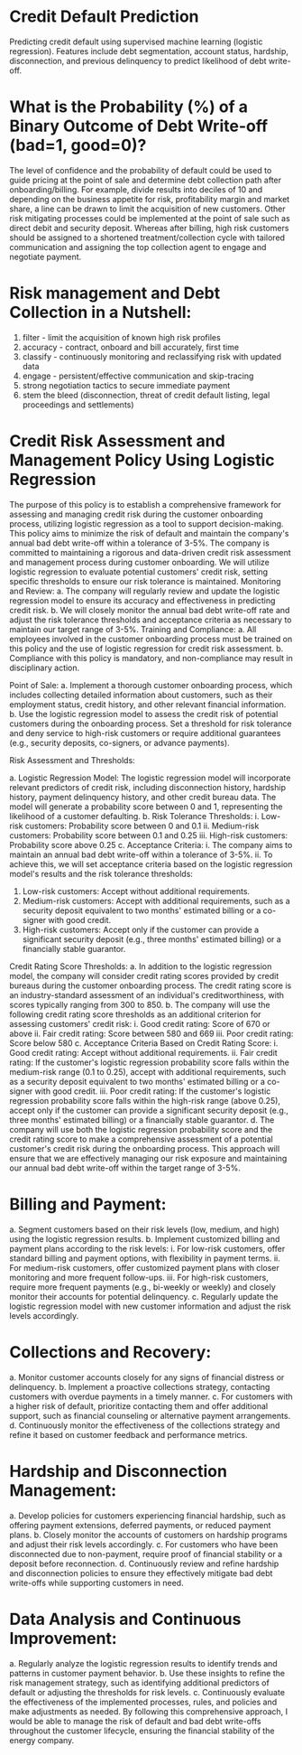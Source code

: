 # Credit Default Prediction
Predicting credit default using supervised machine learning (logistic regression). Features include debt segmentation, account status, hardship, disconnection, and previous delinquency to predict likelihood of debt write-off.

# What is the Probability (%) of a Binary Outcome of Debt Write-off (bad=1, good=0)?

The level of confidence and the probability of default could be used to guide pricing at the point of sale and determine debt collection path after onboarding/billing. For example, divide results into deciles of 10 and depending on the business appetite for risk, profitability margin and market share, a line can be drawn to limit the acquisition of new customers. Other risk mitigating processes could be implemented at the point of sale such as direct debit and security deposit. Whereas after billing, high risk customers should be assigned to a shortened treatment/collection cycle with tailored communication and assigning the top collection agent to engage and negotiate payment.  

# Risk management and Debt Collection in a Nutshell: 

1) filter - limit the acquisition of known high risk profiles
2) accuracy - contract, onboard and bill accurately, first time 
3) classify - continuously monitoring and reclassifying risk with updated data 
4) engage - persistent/effective communication and skip-tracing 
5) strong negotiation tactics to secure immediate payment
6) stem the bleed (disconnection, threat of credit default listing, legal proceedings and settlements)

# Credit Risk Assessment and Management Policy Using Logistic Regression

The purpose of this policy is to establish a comprehensive framework for assessing and managing credit risk during the customer onboarding process, utilizing logistic regression as a tool to support decision-making. This policy aims to minimize the risk of default and maintain the company's annual bad debt write-off within a tolerance of 3-5%. The company is committed to maintaining a rigorous and data-driven credit risk assessment and management process during customer onboarding. We will utilize logistic regression to evaluate potential customers' credit risk, setting specific thresholds to ensure our risk tolerance is maintained. Monitoring and Review:
a. The company will regularly review and update the logistic regression model to ensure its accuracy and effectiveness in predicting credit risk.
b. We will closely monitor the annual bad debt write-off rate and adjust the risk tolerance thresholds and acceptance criteria as necessary to maintain our target range of 3-5%.
Training and Compliance:
a. All employees involved in the customer onboarding process must be trained on this policy and the use of logistic regression for credit risk assessment.
b. Compliance with this policy is mandatory, and non-compliance may result in disciplinary action.

Point of Sale:
a. Implement a thorough customer onboarding process, which includes collecting detailed information about customers, such as their employment status, credit history, and other relevant financial information.
b. Use the logistic regression model to assess the credit risk of potential customers during the onboarding process. Set a threshold for risk tolerance and deny service to high-risk customers or require additional guarantees (e.g., security deposits, co-signers, or advance payments).

Risk Assessment and Thresholds:

a. Logistic Regression Model: The logistic regression model will incorporate relevant predictors of credit risk, including disconnection history, hardship history, payment delinquency history, and other credit bureau data. The model will generate a probability score between 0 and 1, representing the likelihood of a customer defaulting.
b. Risk Tolerance Thresholds:
  i. Low-risk customers: Probability score between 0 and 0.1
  ii. Medium-risk customers: Probability score between 0.1 and 0.25
  iii. High-risk customers: Probability score above 0.25
c. Acceptance Criteria:
  i. The company aims to maintain an annual bad debt write-off within a tolerance of 3-5%.
  ii. To achieve this, we will set acceptance criteria based on the logistic regression model's results and the risk tolerance thresholds:

1. Low-risk customers: Accept without additional requirements.
2. Medium-risk customers: Accept with additional requirements, such as a security deposit equivalent to two months' estimated billing or a co-signer with good credit.
3. High-risk customers: Accept only if the customer can provide a significant security deposit (e.g., three months' estimated billing) or a financially stable guarantor.

Credit Rating Score Thresholds:
a. In addition to the logistic regression model, the company will consider credit rating scores provided by credit bureaus during the customer onboarding process. The credit rating score is an industry-standard assessment of an individual's creditworthiness, with scores typically ranging from 300 to 850.
b. The company will use the following credit rating score thresholds as an additional criterion for assessing customers' credit risk:
  i. Good credit rating: Score of 670 or above
  ii. Fair credit rating: Score between 580 and 669
  iii. Poor credit rating: Score below 580
c. Acceptance Criteria Based on Credit Rating Score:
  i. Good credit rating: Accept without additional requirements.
  ii. Fair credit rating: If the customer's logistic regression probability score falls within the medium-risk range (0.1 to 0.25), accept with additional     requirements, such as a security deposit equivalent to two months' estimated billing or a co-signer with good credit.
  iii. Poor credit rating: If the customer's logistic regression probability score falls within the high-risk range (above 0.25), accept only if the customer can provide a significant security deposit (e.g., three months' estimated billing) or a financially stable guarantor.
d. The company will use both the logistic regression probability score and the credit rating score to make a comprehensive assessment of a potential customer's credit risk during the onboarding process. This approach will ensure that we are effectively managing our risk exposure and maintaining our annual bad debt write-off within the target range of 3-5%.

# Billing and Payment:
a. Segment customers based on their risk levels (low, medium, and high) using the logistic regression results.
b. Implement customized billing and payment plans according to the risk levels:
i. For low-risk customers, offer standard billing and payment options, with flexibility in payment terms.
ii. For medium-risk customers, offer customized payment plans with closer monitoring and more frequent follow-ups.
iii. For high-risk customers, require more frequent payments (e.g., bi-weekly or weekly) and closely monitor their accounts for potential delinquency.
c. Regularly update the logistic regression model with new customer information and adjust the risk levels accordingly.

# Collections and Recovery:
a. Monitor customer accounts closely for any signs of financial distress or delinquency.
b. Implement a proactive collections strategy, contacting customers with overdue payments in a timely manner.
c. For customers with a higher risk of default, prioritize contacting them and offer additional support, such as financial counseling or alternative payment arrangements.
d. Continuously monitor the effectiveness of the collections strategy and refine it based on customer feedback and performance metrics.

# Hardship and Disconnection Management:
a. Develop policies for customers experiencing financial hardship, such as offering payment extensions, deferred payments, or reduced payment plans.
b. Closely monitor the accounts of customers on hardship programs and adjust their risk levels accordingly.
c. For customers who have been disconnected due to non-payment, require proof of financial stability or a deposit before reconnection.
d. Continuously review and refine hardship and disconnection policies to ensure they effectively mitigate bad debt write-offs while supporting customers in need.

# Data Analysis and Continuous Improvement:
a. Regularly analyze the logistic regression results to identify trends and patterns in customer payment behavior.
b. Use these insights to refine the risk management strategy, such as identifying additional predictors of default or adjusting the thresholds for risk levels.
c. Continuously evaluate the effectiveness of the implemented processes, rules, and policies and make adjustments as needed.
By following this comprehensive approach, I would be able to manage the risk of default and bad debt write-offs throughout the customer lifecycle, ensuring the financial stability of the energy company.



